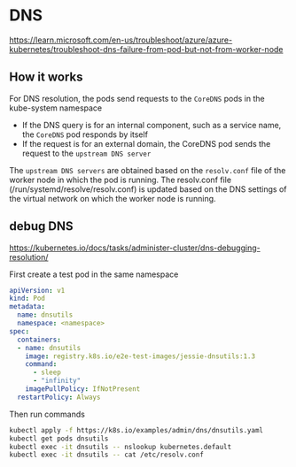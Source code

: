 # DNS

https://learn.microsoft.com/en-us/troubleshoot/azure/azure-kubernetes/troubleshoot-dns-failure-from-pod-but-not-from-worker-node

## How it works
For DNS resolution, the pods send requests to the `CoreDNS` pods in the kube-system namespace
- If the DNS query is for an internal component, such as a service name, the `CoreDNS` pod responds by itself 
- If the request is for an external domain, the CoreDNS pod sends the request to the `upstream DNS server`

The `upstream DNS servers` are obtained based on the `resolv.conf` file of the worker node in which the pod is running. 
The resolv.conf file (/run/systemd/resolve/resolv.conf) is updated based on the DNS settings of the virtual network on which the worker node is running.

## debug DNS
https://kubernetes.io/docs/tasks/administer-cluster/dns-debugging-resolution/

First create a test pod in the same namespace
```yaml
apiVersion: v1
kind: Pod
metadata:
  name: dnsutils
  namespace: <namespace>
spec:
  containers:
  - name: dnsutils
    image: registry.k8s.io/e2e-test-images/jessie-dnsutils:1.3
    command:
      - sleep
      - "infinity"
    imagePullPolicy: IfNotPresent
  restartPolicy: Always
```

Then run commands
```sh
kubectl apply -f https://k8s.io/examples/admin/dns/dnsutils.yaml
kubectl get pods dnsutils
kubectl exec -it dnsutils -- nslookup kubernetes.default
kubectl exec -it dnsutils -- cat /etc/resolv.conf
```
